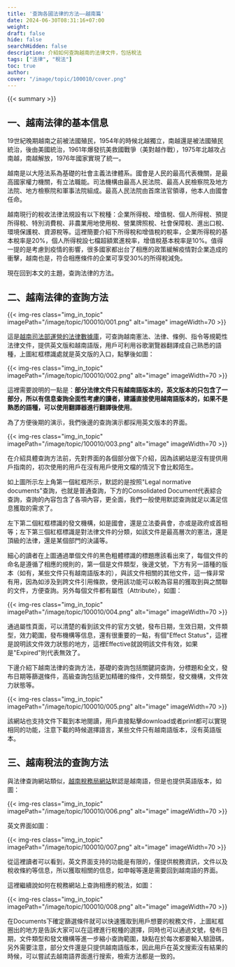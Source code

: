 ```yaml
---
title: '查詢各國法律的方法——越南篇'
date: 2024-06-30T08:31:16+07:00
weight: 
draft: false
hide: false
searchHidden: false
description: 介紹如何查詢越南的法律文件，包括稅法
tags: ["法律", "稅法"]
toc: true
author:
cover: "/image/topic/100010/cover.png"
---
```


{{< summary >}}

## 一、越南法律的基本信息

19世紀晚期越南之前被法國殖民，1954年的時候北越獨立，南越還是被法國殖民統治，後由美國統治，1961年爆發抗美救國戰爭（美對越作戰），1975年北越攻占南越，南越解放，1976年國家實現了統一。

越南是以大陸法系為基礎的社會主義法律體系。國會是人民的最高代表機關，是最高國家權力機關，有立法職能。司法機構由最高人民法院、最高人民檢察院及地方法院、地方檢察院和軍事法院組成。最高人民法院由首席法官領導，他本人由國會任命。

越南現行的稅收法律法規設有以下稅種：企業所得稅、增值稅、個人所得稅、預提所得稅、特別消費稅、非農業用地使用稅、營業牌照稅、社會保障稅、進出口稅、環境保護稅、資源稅等。這裡簡要介紹下所得稅和增值稅的稅率，企業所得稅的基本稅率是20%，個人所得稅設七檔超額累進稅率，增值稅基本稅率是10%。值得一提的是考慮到疫情的影響，很多國家都出台了相應的政策緩解疫情對企業造成的衝擊，越南也是，符合相應條件的企業可享受30%的所得稅減免。

現在回到本文的主題，查詢法律的方法。

## 二、越南法律的查詢方法

{{< img-res class="img_in_topic" imagePath="/image/topic/100010/001.png" alt="image" imageWidth=70 >}}

這是[越南司法部運營的法律數據庫](http://vbpl.vn/pages/portal.aspx#external)，可查詢越南憲法、法律、條例、指令等規範性法律文件，提供英文版和越南語版，用戶可利用谷歌瀏覽器翻譯成自己熟悉的語種，上圖紅框標識處就是英文版的入口，點擊後如圖：

{{< img-res class="img_in_topic" imagePath="/image/topic/100010/002.png" alt="image" imageWidth=70 >}}

這裡需要說明的一點是：**部分法律文件只有越南語版本的，英文版本的只包含了一部分，所以有信息查詢全面性考慮的讀者，建議直接使用越南語版本的，如果不是熟悉的語種，可以使用翻譯器進行翻譯後使用**。

為了方便後期的演示，我們後邊的查詢演示都採用英文版本的界面。

{{< img-res class="img_in_topic" imagePath="/image/topic/100010/003.png" alt="image" imageWidth=70 >}}

在介紹具體查詢方法前，先對界面的各個部分做下介紹，因為該網站是沒有提供用戶指南的，初次使用的用戶在沒有用戶使用文檔的情況下會比較陌生。

如上圖所示左上角第一個紅框所示，默認的是按照"Legal normative documents"查詢，也就是普通查詢，下方的Consolidated Document代表綜合查詢，查詢的內容包含了各項內容，更全面，我們一般使用默認查詢就足以滿足信息獲取的需求了。

左下第二個紅框標識的發文機構，如是國會，還是立法委員會，亦或是政府或首相等；左下第三個紅框標識是對法律文件的分類，如該文件是最高層次的憲法，還是頂級的法律，還是某個部門的決議等。

細心的讀者在上圖通過單個文件的黑色粗體標識的標題應該看出來了，每個文件的命名是遵循了相應的規則的，第一個是文件類型，後邊文號，下方有另一語種的版本（如有，某些文件只有越南語版本的），與該文件相關的其他文件，這一條非常有用，因為如涉及到跨文件引用條款，使用該功能可以較為容易的獲取到與之關聯的文件，方便查詢。另外每個文件都有屬性（Attribute），如圖：

{{< img-res class="img_in_topic" imagePath="/image/topic/100010/004.png" alt="image" imageWidth=70 >}}

通過屬性頁面，可以清楚的看到該文件的官方文號，發布日期，生效日期，文件類型，效力範圍，發布機構等信息，還有很重要的一點，有個"Effect Status"，這裡是說明該文件效力狀態的地方，這裡Effective就說明該文件有效，如果是"Expired"則代表無效了。

下邊介紹下越南法律的查詢方法，基礎的查詢包括關鍵詞查詢，分標題和全文，發布日期等篩選條件，高級查詢包括更加精確的條件，文件類型，發文機構，文件效力狀態等。

{{< img-res class="img_in_topic" imagePath="/image/topic/100010/005.png" alt="image" imageWidth=70 >}}

該網站也支持文件下載到本地閱讀，用戶直接點擊download或者print都可以實現相同的功能，注意下載的時候選擇語言，某些文件只有越南語版本，沒有英語版本。

## 三、越南稅法的查詢方法

與法律查詢網站類似，[越南稅務局網站](https://www.gdt.gov.vn/wps/portal/#external)默認是越南語，但是也提供英語版本，如圖：

{{< img-res class="img_in_topic" imagePath="/image/topic/100010/006.png" alt="image" imageWidth=70 >}}

英文界面如圖：

{{< img-res class="img_in_topic" imagePath="/image/topic/100010/007.png" alt="image" imageWidth=70 >}}

從這裡讀者可以看到，英文界面支持的功能是有限的，僅提供稅務資訊，文件以及稅收條約等信息，所以獲取相關的信息，如申報等還是需要回到越南語的界面。

這裡繼續說如何在稅務網站上查詢相應的稅法，如圖：

{{< img-res class="img_in_topic" imagePath="/image/topic/100010/008.png" alt="image" imageWidth=70 >}}

在Documents下確定篩選條件就可以快速獲取到用戶想要的稅務文件，上圖紅框圈出的地方是告訴大家可以在這裡進行稅種的選擇，同時也可以通過文號，發布日期，文件類型和發文機構等進一步縮小查詢範圍，缺點在於每次都要輸入驗證碼，另外需要注意，部分文件還是只提供越南語版本，因此用戶在英文搜索沒有結果的時候，可以嘗試去越南語界面進行搜索，檢索方法都是一致的。